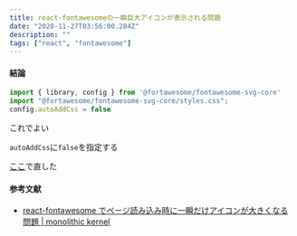 ```yaml
---
title: react-fontawesomeの一瞬巨大アイコンが表示される問題
date: "2020-11-27T03:56:00.284Z"
description: ""
tags: ["react", "fontawesome"]
---
```


#### 結論

```javascript
import { library, config } from '@fortawesome/fontawesome-svg-core'
import "@fortawesome/fontawesome-svg-core/styles.css";
config.autoAddCss = false
```

これでよい

`autoAddCss`に`false`を指定する

[ここ](https://github.com/rrih/rrih.github.io/commit/d79e39e1ac0839e5014cfb2f6a07689c0b18dca5)で直した

#### 参考文献
- [react-fontawesome でページ読み込み時に一瞬だけアイコンが大きくなる問題 | monolithic kernel](https://blog.mono0x.net/2020/06/16/react-fontawesome/)
